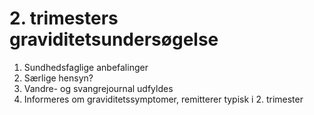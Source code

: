 # 2. trimesters graviditetsundersøgelse
1. Sundhedsfaglige anbefalinger
2. Særlige hensyn?
3. Vandre- og svangrejournal udfyldes
4. Informeres om graviditetssymptomer, remitterer typisk i 2. trimester

<!-- #anki/tag/med/gp #anki/deck/Medicine -->

<!-- {BearID:62482651-37E5-4920-A2EB-264A2F6175ED-97624-0000AD07D3C9714E} -->
